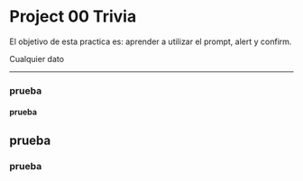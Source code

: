 # Project 00 Trivia

El objetivo de esta practica es: aprender a utilizar el prompt, alert y confirm.

Cualquier dato

---

### prueba

#### prueba

## prueba

### prueba
